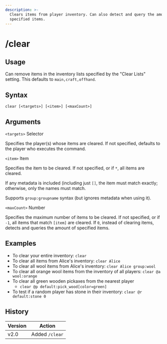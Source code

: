 ```yaml
---
description: >-
  Clears items from player inventory. Can also detect and query the amount of
  specified items.
---
```


# /clear

## Usage

Can remove items in the inventory lists specified by the "Clear Lists" setting. This defaults to `main,craft,offhand`.

## Syntax

`clear [<targets>] [<item>] [<maxCount>]`

## Arguments

`<targets>` Selector

Specifies the player(s) whose items are cleared. If not specified, defaults to the player who executes the command.

`<item>` Item

Specifies the item to be cleared. If not specified, or if `*`, all items are cleared.

If any metadata is included (including just `[]`, the item must match exactly; otherwise, only the names must match.

Supports `group:groupname` syntax (but ignores metadata when using it).

`<maxCount>` Number

Specifies the maximum number of items to be cleared. If not specified, or if `-1`, all items that match `[item]` are cleared. If `0`, instead of clearing items, detects and queries the amount of specified items.

## Examples

* To clear your entire inventory: `clear`
* To clear all items from Alice's inventory: `clear Alice`
* To clear all wool items from Alice's inventory: `clear Alice group:wool`
* To clear all orange wool items from the inventory of all players: `clear @a wool:orange`
* To clear all green wooden pickaxes from the nearest player
  * `clear @p default:pick_wood[color=green]`
* To test if a random player has stone in their inventory: `clear @r default:stone 0`

## History

| Version | Action         |
| ------- | -------------- |
| v2.0    | Added `/clear` |
